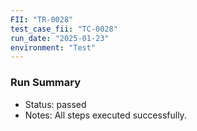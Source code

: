 ```yaml
---
FII: "TR-0028"
test_case_fii: "TC-0028"
run_date: "2025-01-23"
environment: "Test"
---
```


### Run Summary
- Status: passed
- Notes: All steps executed successfully.